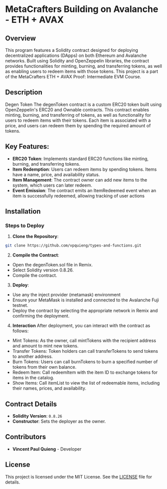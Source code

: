 # MetaCrafters Building on Avalanche - ETH + AVAX

## Overview
This program features a Solidity contract designed for deploying decentralized applications (DApps) on both Ethereum and Avalanche networks. Built using Solidity and OpenZeppelin libraries, the contract provides functionalities for minting, burning, and transferring tokens, as well as enabling users to redeem items with those tokens. This project is a part of the MetaCrafters ETH + AVAX Proof: Intermediate EVM Course.

## Description 
Degen Token
The degenToken contract is a custom ERC20 token built using OpenZeppelin's ERC20 and Ownable contracts. This contract enables minting, burning, and transferring of tokens, as well as functionality for users to redeem items with their tokens. Each item is associated with a price, and users can redeem them by spending the required amount of tokens.

## Key Features:
- **ERC20 Token**: Implements standard ERC20 functions like minting, burning, and transferring tokens.
- **Item Redemption**: Users can redeem items by spending tokens. Items have a name, price, and availability status.
- **Item Management**: The contract owner can add new items to the system, which users can later redeem.
- **Event Emission**: The contract emits an ItemRedeemed event when an item is successfully redeemed, allowing tracking of user actions

## Installation  
### Steps to Deploy  
1. **Clone the Repository**:  
```bash
git clone https://github.com/vpquieng/types-and-functions.git
```
2. **Compile the Contract**:  
- Open the degenToken.sol file in Remix.
- Select Solidity version 0.8.26.
- Compile the contract.
3. **Deploy**:  
- Use any the inject provider (metamask) environment
- Ensure your MetaMask is installed and connected to the Avalanche Fuji testnet.
- Deploy the contract by selecting the appropriate network in Remix and confirming the deployment.
4. **Interaction**
After deployment, you can interact with the contract as follows:
- Mint Tokens: As the owner, call mintTokens with the recipient address and amount to mint new tokens.
- Transfer Tokens: Token holders can call transferTokens to send tokens to another address.
- Burn Tokens: Users can call burnTokens to burn a specified number of tokens from their own balance.
- Redeem Item: Call redeemItem with the item ID to exchange tokens for items in the catalog.
- Show Items: Call itemList to view the list of redeemable items, including their names, prices, and availability.

## Contract Details
- **Solidity Version**: `0.8.26`
- **Constructor**: Sets the deployer as the owner.


## Contributors
- **Vincent Paul Quieng** - Developer 

## License 
This project is licensed under the MIT License. See the [LICENSE](LICENSE) file for details.

